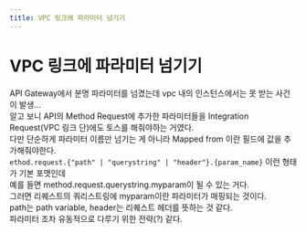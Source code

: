 ```yaml
---
title: VPC 링크에 파라미터 넘기기
---
```


# VPC 링크에 파라미터 넘기기
API Gateway에서 분명 파라미터를 넘겼는데 vpc 내의 인스턴스에서는 못 받는 사건이 발생...  
알고 보니 API의 Method Request에 추가한 파라미터들을 Integration Request(VPC 링크 단)에도 토스를 해줘야하는 거였다.  
다만 단순하게 파라미터 이름만 넘기는 게 아니라 Mapped from 이란 필드에 값을 추가해줘야한다.  
`ethod.request.{"path" | "querystring" | "header"}.{param_name}` 이런 형태가 기본 포맷인데  
예를 들면 method.request.querystring.myparam이 될 수 있는 거다.  
그러면 리퀘스트의 쿼리스트링에 myparam이란 파라미터가 매핑되는 것이다.  
path는 path variable, header는 리퀘스트 헤더를 뜻하는 것 같다.  
파라미터 조차 유동적으로 다루기 위한 전략(?) 같다.  
 